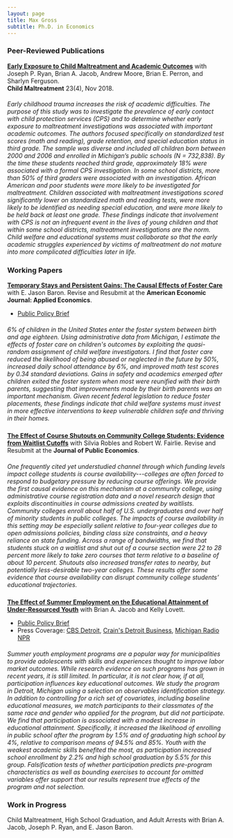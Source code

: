 ```yaml
---
layout: page
title: Max Gross
subtitle: Ph.D. in Economics
---
```


### Peer-Reviewed Publications

[**Early Exposure to Child Maltreatment and Academic Outcomes**](https://max-gross.github.io/website_documents/child_maltreatment_academic_outcomes.pdf) with Joseph P. Ryan, Brian A. Jacob, Andrew Moore, Brian E. Perron, and Sharlyn Ferguson.  
**Child Maltreatment** 23(4), Nov 2018.  


##### <span style="font-weight:normal"> Early childhood trauma increases the risk of academic difficulties. The purpose of this study was to investigate the prevalence of early contact with child protection services (CPS) and to determine whether early exposure to maltreatment investigations was associated with important academic outcomes. The authors focused specifically on standardized test scores (math and reading), grade retention, and special education status in third grade. The sample was diverse and included all children born between 2000 and 2006 and enrolled in Michigan’s public schools (N = 732,838). By the time these students reached third grade, approximately 18% were associated with a formal CPS investigation. In some school districts, more than 50% of third graders were associated with an investigation. African American and poor students were more likely to be investigated for maltreatment. Children associated with maltreatment investigations scored significantly lower on standardized math and reading tests, were more likely to be identified as needing special education, and were more likely to be held back at least one grade. These findings indicate that involvement with CPS is not an infrequent event in the lives of young children and that within some school districts, maltreatment investigations are the norm. Child welfare and educational systems must collaborate so that the early academic struggles experienced by victims of maltreatment do not mature into more complicated difficulties later in life. </span>

### Working Papers

[**Temporary Stays and Persistent Gains: The Causal Effects of Foster Care**](https://max-gross.github.io/website_documents/max_gross_foster_care.pdf) with E. Jason Baron. Revise and Resubmit at the **American Economic Journal: Applied Economics**. 
 * [Public Policy Brief](https://max-gross.github.io/website_documents/foster_care_childrens_wellbeing.pdf) 

##### <span style="font-weight:normal"> 6% of children in the United States enter the foster system between birth and age eighteen. Using administrative data from Michigan, I estimate the effects of foster care on children's outcomes by exploiting the quasi-random assignment of child welfare investigators. I find that foster care reduced the likelihood of being abused or neglected in the future by 50%, increased daily school attendance by 6%, and improved math test scores by 0.34 standard deviations. Gains in safety and academics emerged after children exited the foster system when most were reunified with their birth parents, suggesting that improvements made by their birth parents was an important mechanism. Given recent federal legislation to reduce foster placements, these findings indicate that child welfare systems must invest in more effective interventions to keep vulnerable children safe and thriving in their homes. </span>

[**The Effect of Course Shutouts on Community College Students: Evidence from Waitlist Cutoffs**](https://max-gross.github.io/website_documents/course_shutouts.pdf) with Silvia Robles and Robert W. Fairlie. Revise and Resubmit at the **Journal of Public Economics**. 

##### <span style="font-weight:normal"> One frequently cited yet understudied channel through which funding levels impact college students is course availability---colleges are often forced to respond to budgetary pressure by reducing course offerings. We provide the first causal evidence on this mechanism at a community college, using administrative course registration data and a novel research design that exploits discontinuities in course admissions created by waitlists. Community colleges enroll about half of U.S. undergraduates and over half of minority students in public colleges. The impacts of course availability in this setting may be especially salient relative to four-year colleges due to open admissions policies, binding class size constraints, and a heavy reliance on state funding. Across a range of bandwidths, we find that students stuck on a waitlist and shut out of a course section were 22 to 28 percent more likely to take zero courses that term relative to a baseline of about 10 percent. Shutouts also increased transfer rates to nearby, but potentially less-desirable two-year colleges. These results offer some evidence that course availability can disrupt community college students’ educational trajectories. </span>

[**The Effect of Summer Employment on the Educational Attainment of Under-Resourced Youth**](https://max-gross.github.io/website_documents/detroit_summer_employment.pdf) with Brian A. Jacob and Kelly Lovett.
 * [Public Policy Brief](https://max-gross.github.io/website_documents/detroit_summer_employment_brief.pdf) 
 * Press Coverage: [CBS Detroit](https://detroit.cbslocal.com/2018/04/11/youth-in-detroit-summer-jobs-program-gain-more-than-a-paycheck/), [Crain's Detroit Business](https://www.crainsdetroit.com/article/20180411/news/657856/um-study-detroit-youth-jobs-program-shows-educational-benefits), [Michigan Radio NPR](https://www.michiganradio.org/post/detroit-youth-summer-jobs-program-boosts-graduation-rates-lowers-absences)

##### <span style="font-weight:normal"> Summer youth employment programs are a popular way for municipalities to provide adolescents with skills and experiences thought to improve labor market outcomes. While research evidence on such programs has grown in recent years, it is still limited. In particular, it is not clear how, if at all, participation influences key educational outcomes. We study the program in Detroit, Michigan using a selection on observables identification strategy. In addition to controlling for a rich set of covariates, including baseline educational measures, we match participants to their classmates of the same race and gender who applied for the program, but did not participate. We find that participation is associated with a modest increase in educational attainment. Specifically, it increased the likelihood of enrolling in public school after the program by 1.5% and of graduating high school by 4%, relative to comparison means of 94.5% and 85%. Youth with the weakest academic skills benefited the most, as participation increased school enrollment by 2.2% and high school graduation by 5.5% for this group. Falsification tests of whether participation predicts pre-program characteristics as well as bounding exercises to account for omitted variables offer support that our results represent true effects of the program and not selection. </span>

### Work in Progress

Child Maltreatment, High School Graduation, and Adult Arrests with Brian A. Jacob, Joseph P. Ryan, and E. Jason Baron.
